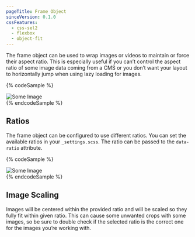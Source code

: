 ```yaml
---
pageTitle: Frame Object
sinceVersion: 0.1.0
cssFeatures:
  - css-sel2
  - flexbox
  - object-fit
---
```


The frame object can be used to wrap images or videos to maintain or force their
aspect ratio. This is especially useful if you can’t control the aspect ratio of
some image data coming from a CMS or you don’t want your layout to horizontally
jump when using lazy loading for images.

{% codeSample %}
<div class="o-frame">
  <img src="https://source.unsplash.com/random/1600x900" alt="Some Image" />
</div>
{% endcodeSample %}

## Ratios
The frame object can be configured to use different ratios. You can set the
available ratios in your `_settings.scss`. The ratio can be passed to the
`data-ratio` attribute.

{% codeSample %}
<div class="o-frame" data-ratio="1:1">
  <img src="https://source.unsplash.com/random/1600x900" alt="Some Image" />
</div>
{% endcodeSample %}

## Image Scaling
Images will be centered within the provided ratio and will be scaled so they
fully fit within given ratio. This can cause some unwanted crops with some
images, so be sure to double check if the selected ratio is the correct one for
the images you’re working with.
